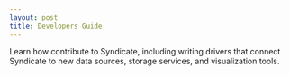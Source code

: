 ```yaml
---
layout: post
title: Developers Guide
---
```


Learn how contribute to Syndicate, including writing drivers that connect Syndicate to new data sources, storage services, and visualization tools.
